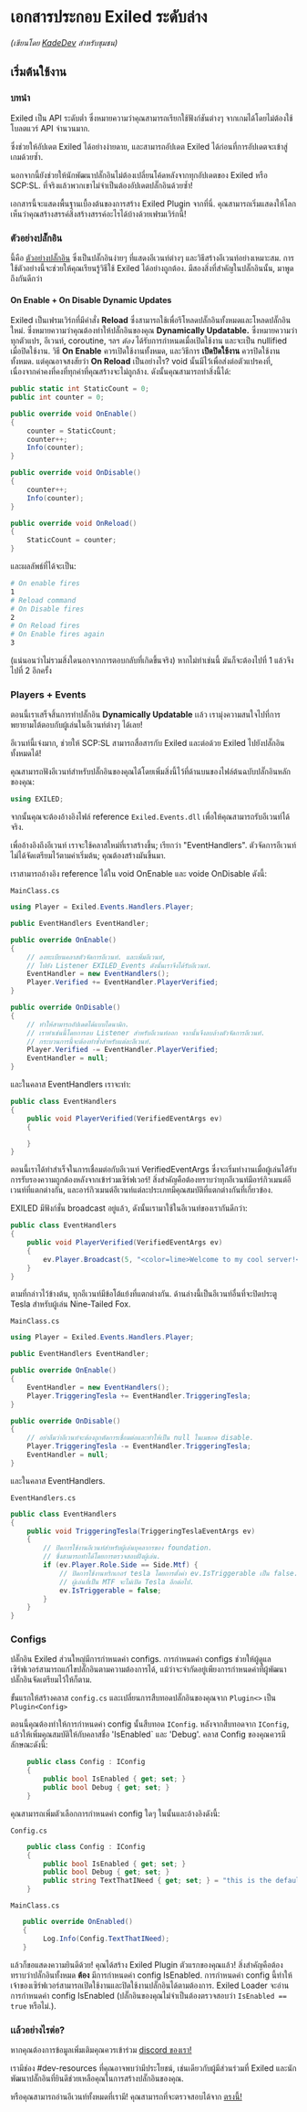 # เอกสารประกอบ Exiled ระดับล่าง
*(เขียนโดย [KadeDev](https://github.com/KadeDev) สำหรับชุมชน)*

## เริ่มต้นใช้งาน
### บทนำ
Exiled เป็น API ระดับต่ำ ซึ่งหมายความว่าคุณสามารถเรียกใช้ฟังก์ชันต่างๆ จากเกมได้โดยไม่ต้องใช้โบลตแวร์ API จำนวนมาก.

ซึ่งช่วยให้อัปเดต Exiled ได้อย่างง่ายดาย, และสามารถอัปเดต Exiled ได้ก่อนที่การอัปเดตจะเข้าสู่เกมด้วยซ้ำ.

นอกจากนี้ยังช่วยให้นักพัฒนาปลั๊กอินไม่ต้องเปลี่ยนโค้ดหลังจากทุกอัปเดตของ Exiled หรือ SCP:SL. ที่จริงแล้วพวกเขาไม่จำเป็นต้องอัปเดตปลั๊กอินด้วยซ้ำ!

เอกสารนี้จะแสดงพื้นฐานเบื้องต้นของการสร้าง Exiled Plugin จากที่นี่. คุณสามารถเริ่มแสดงให้โลกเห็นว่าคุณสร้างสรรค์สิ่งสร้างสรรค์อะไรได้บ้างด้วยเฟรมเวิร์กนี้!

### ตัวอย่างปลั๊กอิน
นี้คือ [ตัวอย่างปลั๊กอิน](https://github.com/ExSLMod-Team/EXILED/tree/master/EXILED/Exiled.Example) ซึ่งเป็นปลั๊กอินง่ายๆ ที่แสดงอีเวนท์ต่างๆ และวิธีสร้างอีเวนท์อย่างเหมาะสม. การใช้ตัวอย่างนี้จะช่วยให้คุณเรียนรู้วิธีใช้ Exiled ได้อย่างถูกต้อง. มีสองสิ่งที่สำคัญในปลั๊กอินนั้น, มาพูดถึงกันดีกว่า

#### On Enable + On Disable Dynamic Updates
Exiled เป็นเฟรมเวิร์กที่มีคำสั่ง **Reload** ซึ่งสามารถใช้เพื่อรีโหลดปลั๊กอินทั้งหมดและโหลดปลั๊กอินใหม่. ซึ่งหมายความว่าคุณต้องทำให้ปลั๊กอินของคุณ **Dynamically Updatable.** ซึ่งหมายความว่าทุกตัวแปร, อีเวนท์, coroutine, ฯลฯ *ต้อง* ได้รับการกำหนดเมื่อเปิดใช้งาน และจะเป็น nullified เมื่อปิดใช้งาน. วิธี **On Enable** ควรเปิดใช้งานทั้งหมด, และวิธีการ **เปิดปิดใช้งาน** ควรปิดใช้งานทั้งหมด. แต่คุณอาจสงสัยว่า **On Reload** เป็นอย่างไร? void นั้นมีไว้เพื่อส่งต่อตัวแปรคงที่, เนื่องจากค่าคงที่คงที่ทุกค่าที่คุณสร้างจะไม่ถูกล้าง. ดังนั้นคุณสามารถทำสิ่งนี้ได้:
```csharp
public static int StaticCount = 0;
public int counter = 0;

public override void OnEnable()
{
    counter = StaticCount;
    counter++;
    Info(counter);
}

public override void OnDisable()
{
    counter++;
    Info(counter);
}

public override void OnReload()
{
    StaticCount = counter;
}
```

และผลลัพธ์ที่ได้จะเป็น:
```bash
# On enable fires
1
# Reload command
# On Disable fires
2
# On Reload fires
# On Enable fires again
3

```
(แน่นอนว่าไม่รวมสิ่งใดนอกจากการตอบกลับที่เกิดขึ้นจริง)
หากไม่ทำเช่นนี้ มันก็จะต้องไปที่ 1 แล้วจึงไปที่ 2 อีกครั้ง

### Players + Events
ตอนนี้เราเสร็จสิ้นการทําปลั๊กอิน **Dynamically Updatable** เเล้ว เรามุ่งความสนใจไปที่การพยายามโต้ตอบกับผู้เล่นในอีเวนท์ต่างๆ ได้เลย!

อีเวนท์นี้เจ๋งมาก, ช่วยให้ SCP:SL สามารถสื่อสารกับ Exiled และต่อด้วย Exiled ไปยังปลั๊กอินทั้งหมดได้!

คุณสามารถฟังอีเวนท์สำหรับปลั๊กอินของคุณได้โดยเพิ่มสิ่งนี้ไว้ที่ด้านบนของไฟล์ต้นฉบับปลั๊กอินหลักของคุณ:
```csharp
using EXILED;
```
จากนั้นคุณจะต้องอ้างอิงไฟล์ reference `Exiled.Events.dll` เพื่อให้คุณสามารถรับอีเวนท์ได้จริง.

เพื่ออ้างอิงถึงอีเวนท์ เราจะใช้คลาสใหม่ที่เราสร้างขึ้น; เรียกว่า "EventHandlers". ตัวจัดการอีเวนท์ไม่ได้จัดเตรียมไว้ตามค่าเริ่มต้น; คุณต้องสร้างมันขึ้นมา.

เราสามารถอ้างอิง reference ได้ใน void OnEnable และ voide OnDisable ดังนี้:

`MainClass.cs`
```csharp
using Player = Exiled.Events.Handlers.Player;

public EventHandlers EventHandler;

public override OnEnable()
{
    // ลงทะเบียนคลาสตัวจัดการอีเวนท์. และเพิ่มอีเวนท์,
    // ไปยัง Listener EXILED_Events ดังนั้นเราจึงได้รับอีเวนท์.
    EventHandler = new EventHandlers();
    Player.Verified += EventHandler.PlayerVerified;
}

public override OnDisable()
{
    // ทำให้สามารถอัปเดตได้แบบไดนามิก.
    // เราทำเช่นนี้โดยการลบ Listener สำหรับอีเวนท์ออก จากนั้นจึงลบล้างตัวจัดการอีเวนท์.
    // กระบวนการนี้จะต้องทำซ้ำสำหรับแต่ละอีเวนท์.
    Player.Verified -= EventHandler.PlayerVerified;
    EventHandler = null;
}
```

และในคลาส EventHandlers เราจะทำ:

```csharp
public class EventHandlers
{
    public void PlayerVerified(VerifiedEventArgs ev)
    {

    }
}
```
ตอนนี้เราได้ทําสำเร็จในการเชื่อมต่อกับอีเวนท์ VerifiedEventArgs ซึ่งจะเริ่มทำงานเมื่อผู้เล่นได้รับการรับรองความถูกต้องหลังจากเข้าร่วมเซิร์ฟเวอร์! 
สิ่งสำคัญคือต้องทราบว่าทุกอีเวนท์มีอาร์กิวเมนต์อีเวนท์ที่แตกต่างกัน, และอาร์กิวเมนต์อีเวนท์แต่ละประเภทมีคุณสมบัติที่แตกต่างกันที่เกี่ยวข้อง.

EXILED มีฟังก์ชั่น broadcast อยู่แล้ว, ดังนั้นเรามาใช้ในอีเวนท์ของเรากันดีกว่า:

```csharp
public class EventHandlers
{
    public void PlayerVerified(VerifiedEventArgs ev)
    {
        ev.Player.Broadcast(5, "<color=lime>Welcome to my cool server!</color>");
    }
}
```

ตามที่กล่าวไว้ข้างต้น, ทุกอีเวนท์มีข้อโต้แย้งที่แตกต่างกัน. ด้านล่างนี้เป็นอีเวนท์อื่นที่จะปิดประตู Tesla สำหรับผู้เล่น Nine-Tailed Fox.

`MainClass.cs`
```csharp
using Player = Exiled.Events.Handlers.Player;

public EventHandlers EventHandler;

public override OnEnable()
{
    EventHandler = new EventHandlers();
    Player.TriggeringTesla += EventHandler.TriggeringTesla;
}

public override OnDisable()
{
    // อย่าลืมว่าอีเวนท์จะต้องถูกตัดการเชื่อมต่อและทำให้เป็น null ในเมธอด disable.
    Player.TriggeringTesla -= EventHandler.TriggeringTesla;
    EventHandler = null;
}
```

และในคลาส EventHandlers.

`EventHandlers.cs`
```csharp
public class EventHandlers
{
    public void TriggeringTesla(TriggeringTeslaEventArgs ev)
    {
        // ปิดการใช้งานอีเวนท์สำหรับผู้เล่นบุคลากรของ foundation.
        // ซึ่งสามารถทำได้โดยการตรวจสอบฝั่งผู้เล่น.
        if (ev.Player.Role.Side == Side.Mtf) {
            // ปิดการใช้งานทริกเกอร์ tesla โดยการตั้งค่า ev.IsTriggerable เป็น false.
            // ผู้เล่นที่เป็น MTF จะไม่เปิด Tesla อีกต่อไป.
            ev.IsTriggerable = false;
        }
    }
}
```


### Configs
ปลั๊กอิน Exiled ส่วนใหญ่มีการกำหนดค่า configs. การกำหนดค่า configs ช่วยให้ผู้ดูแลเซิร์ฟเวอร์สามารถแก้ไขปลั๊กอินตามความต้องการได้, แม้ว่าจะจำกัดอยู่เพียงการกำหนดค่าที่ผู้พัฒนาปลั๊กอินจัดเตรียมไว้ให้ก็ตาม.

ขั้นแรกให้สร้างคลาส `config.cs` และเปลี่ยนการสืบทอดปลั๊กอินของคุณจาก `Plugin<>` เป็น `Plugin<Config>`

ตอนนี้คุณต้องทำให้การกำหนดค่า config นั้นสืบทอด `IConfig`. หลังจากสืบทอดจาก `IConfig`, แล้วให้เพิ่มคุณสมบัติให้กับคลาสชื่อ 'IsEnabled` และ 'Debug'. คลาส Config ของคุณควรมีลักษณะดังนี้:

```csharp
    public class Config : IConfig
    {
        public bool IsEnabled { get; set; }
        public bool Debug { get; set; }
    }
```

คุณสามารถเพิ่มตัวเลือกการกำหนดค่า config ใดๆ ในนั้นและอ้างอิงดังนี้:

`Config.cs`
```csharp
    public class Config : IConfig
    {
        public bool IsEnabled { get; set; }
        public bool Debug { get; set; }
        public string TextThatINeed { get; set; } = "this is the default";
    }
```

`MainClass.cs`
```csharp
   public override OnEnabled()
   {
        Log.Info(Config.TextThatINeed);
   }
```

แล้วก็ขอแสดงความยินดีด้วย! คุณได้สร้าง Exiled Plugin ตัวแรกของคุณแล้ว! สิ่งสำคัญคือต้องทราบว่าปลั๊กอินทั้งหมด **ต้อง** มีการกำหนดค่า config IsEnabled. 
การกำหนดค่า config นี้ทำให้เจ้าของเซิร์ฟเวอร์สามารถเปิดใช้งานและปิดใช้งานปลั๊กอินได้ตามต้องการ. Exiled Loader จะอ่านการกำหนดค่า config IsEnabled (ปลั๊กอินของคุณไม่จำเป็นต้องตรวจสอบว่า `IsEnabled == true` หรือไม่.).

### เเล้วอย่างไรต่อ?
หากคุณต้องการข้อมูลเพิ่มเติมคุณควรเข้าร่วม [discord ของเรา!](https://discord.gg/PyUkWTg)

เรามีช่อง #dev-resources ที่คุณอาจพบว่ามีประโยชน์, เช่นเดียวกับผู้มีส่วนร่วมที่ Exiled และนักพัฒนาปลั๊กอินที่ยินดีช่วยเหลือคุณในการสร้างปลั๊กอินของคุณ.

หรือคุณสามารถอ่านอีเวนท์ทั้งหมดที่เรามี! คุณสามารถที่จะตรวจสอบได้จาก [ตรงนี้!](https://github.com/ExSLMod-Team/EXILED/tree/master/EXILED/Exiled.Events/EventArgs)